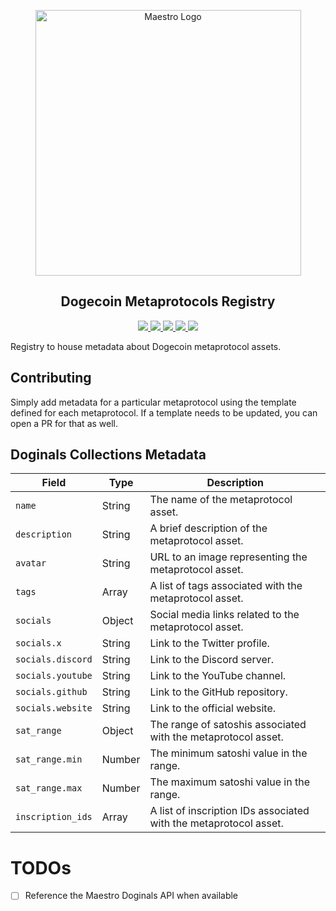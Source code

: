 <p align="center">
  <a href="https://www.gomaestro.org/">
    <img src="https://www.gomaestro.org/logos/LandingLogos/DarkLogo.svg" alt="Maestro Logo" width="425" />
  </a>
  <h2 align="center">Dogecoin Metaprotocols Registry</h2>
  <p align="center">
    <a href="https://docs.gomaestro.org/Doge/Intro">
      <img src="https://img.shields.io/badge/-Docs-blue?style=flat-square&logo=semantic-scholar&logoColor=white" />
    </a>
    <a href="./LICENSE">
      <img src="https://img.shields.io/github/license/maestro-org/dogecoin-metaprotocols-registry?style=flat-square&label=License" />
    </a>
    <a href="./CONTRIBUTING.md">
      <img src="https://img.shields.io/badge/PRs-welcome-brightgreen.svg?style=flat-square" />
    </a>
    <a href="https://twitter.com/GoMaestroOrg">
      <img src="https://img.shields.io/badge/-%40GoMaestroOrg-F3F1EF?style=flat-square&logo=twitter&logoColor=1D9BF0" />
    </a>
    <a href="https://discord.gg/ES2rDhBJt3">
      <img src="https://img.shields.io/badge/-Discord-414EEC?style=flat-square&logo=discord&logoColor=white" />
    </a>
  </p>
</p>

Registry to house metadata about Dogecoin metaprotocol assets.

## Contributing

Simply add metadata for a particular metaprotocol using the template defined for each metaprotocol. If a template needs to be updated, you can open a PR for that as well.

## Doginals Collections Metadata
| Field            | Type     | Description                                                                 |
|------------------|----------|-----------------------------------------------------------------------------|
| `name`           | String   | The name of the metaprotocol asset.                                          |
| `description`    | String   | A brief description of the metaprotocol asset.                               |
| `avatar`         | String   | URL to an image representing the metaprotocol asset.                         |
| `tags`           | Array    | A list of tags associated with the metaprotocol asset.                       |
| `socials`        | Object   | Social media links related to the metaprotocol asset.                        |
| `socials.x`      | String   | Link to the Twitter profile.                                                 |
| `socials.discord`| String   | Link to the Discord server.                                                  |
| `socials.youtube`| String   | Link to the YouTube channel.                                                 |
| `socials.github` | String   | Link to the GitHub repository.                                               |
| `socials.website`| String   | Link to the official website.                                                |
| `sat_range`      | Object   | The range of satoshis associated with the metaprotocol asset.                |
| `sat_range.min`  | Number   | The minimum satoshi value in the range.                                      |
| `sat_range.max`  | Number   | The maximum satoshi value in the range.                                      |
| `inscription_ids`| Array    | A list of inscription IDs associated with the metaprotocol asset.            |

# TODOs
- [ ] Reference the Maestro Doginals API when available
